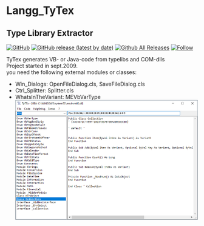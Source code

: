 # Langg_TyTex  
## Type Library Extractor  

[![GitHub](https://img.shields.io/github/license/OlimilO1402/Langg_TyTex?style=plastic)](https://github.com/OlimilO1402/Langg_TyTex/blob/master/LICENSE) 
[![GitHub release (latest by date)](https://img.shields.io/github/v/release/OlimilO1402/Langg_TyTex?style=plastic)](https://github.com/OlimilO1402/Langg_TyTex/releases/latest) 
[![Github All Releases](https://img.shields.io/github/downloads/OlimilO1402/Langg_TyTex/total.svg)](https://github.com/OlimilO1402/Langg_TyTex/releases/download/v2.3.4/Langg_TyTex.zip) 
[![Follow](https://img.shields.io/github/followers/OlimilO1402.svg?style=social&label=Follow&maxAge=2592000)](https://github.com/OlimilO1402/Langg_TyTex/watchers)  

TyTex generates VB- or Java-code from typelibs and COM-dlls  
Project started in sept.2009.  
you need the following external modules or classes:  
* Win_Dialogs: OpenFileDialog.cls, SaveFileDialog.cls  
* Ctrl_Splitter: Splitter.cls  
* WhatsInTheVariant: MEVbVarType  
![TyTex Image](Resources/TyTex.png "TyTex Image")  
